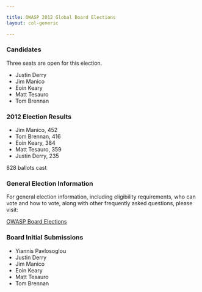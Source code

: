 ```yaml
---

title: OWASP 2012 Global Board Elections
layout: col-generic

---
```


### Candidates

Three seats are open for this election.

* Justin Derry
* Jim Manico
* Eoin Keary
* Matt Tesauro
* Tom Brennan

### 2012 Election Results

* Jim Manico, 452
* Tom Brennan, 416
* Eoin Keary, 384 
* Matt Tesauro, 359
* Justin Derry, 235

828 ballots cast

### General Election Information 
For general election information, including eligibility requirements, who can vote and how to vote, along with other frequently 
asked questions, please visit:

[OWASP Board Elections](/elections)

### Board Initial Submissions

* Yiannis Pavlosoglou
* Justin Derry
* Jim Manico
* Eoin Keary
* Matt Tesauro
* Tom Brennan
